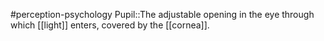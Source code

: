#perception-psychology 
Pupil::The adjustable opening in the eye through which [[light]] enters, covered by the [[cornea]].
<!--SR:!2024-02-05,3,250-->